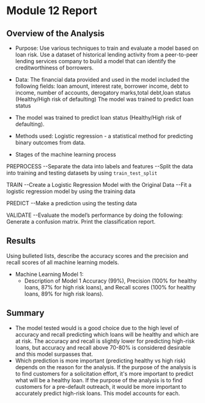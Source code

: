 # Module 12 Report 

## Overview of the Analysis

* Purpose: Use various techniques to train and evaluate a model based on loan risk. Use a dataset of historical lending activity from a peer-to-peer lending services company to build a model that can identify the creditworthiness of borrowers.

* Data: The financial data provided and used in the model included the following fields:
    loan amount, interest rate, borrower income, debt to income, number of accounts, derogatory marks,total debt,loan status (Healthy/High risk of defaulting)
    The model was trained to predict loan status
    
* The model was trained to predict loan status (Healthy/High risk of defaulting).

* Methods used: Logistic regression - a statistical method for predicting binary outcomes from data.

* Stages of the machine learning process

PREPROCESS
--Separate the data into labels and features
--Split the data into training and testing datasets by using `train_test_split`

TRAIN
--Create a Logistic Regression Model with the Original Data
--Fit a logistic regression model by using the training data

PREDICT
--Make a prediction using the testing data

VALIDATE
--Evaluate the model’s performance by doing the following:
    Generate a confusion matrix.
    Print the classification report.


## Results

Using bulleted lists, describe the accuracy scores and the precision and recall scores of all machine learning models.

* Machine Learning Model 1:
    * Description of Model 1 Accuracy (99%), Precision (100% for healthy loans, 87% for high risk loans), and Recall scores (100% for healthy loans, 89% for high risk loans).

## Summary

* The model tested would is a good choice due to the high level of accuracy and recall predicting which loans will be healthy and which are at risk.  The accuracy and recall is slightly lower for predicting high-risk loans, but accuracy and recall above 70-80% is considered desirable and this  model surpasses that.  
* Which prediction is more important (predicting healthy vs high risk) depends on the reason for the analysis.  If the purpose of the analysis is to find customers for a solicitation effort, it's more important to predict what will be a healthy loan.  If the purpose of the analysis is to find customers for a pre-default outreach, it would be more important to accurately predict high-risk loans.
This model accounts for each.  
